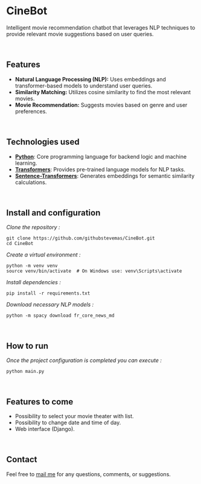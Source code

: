 
<br>

# CineBot

Intelligent movie recommendation chatbot that leverages NLP techniques to provide relevant movie suggestions based on user queries.

<br>

## Features

- **Natural Language Processing (NLP):** Uses embeddings and transformer-based models to understand user queries.
- **Similarity Matching:** Utilizes cosine similarity to find the most relevant movies.
- **Movie Recommendation:** Suggests movies based on genre and user preferences.

<br>

## Technologies used

- **[Python](https://www.python.org/)**: Core programming language for backend logic and machine learning.
- **[Transformers](https://huggingface.co/docs/transformers/index)**: Provides pre-trained language models for NLP tasks.
- **[Sentence-Transformers](https://www.sbert.net/)**: Generates embeddings for semantic similarity calculations.

<br>

## Install and configuration

*Clone the repository :*
```
git clone https://github.com/githubstevemas/CineBot.git
cd CineBot
```

*Create a virtual environment :*
```
python -m venv venv
source venv/bin/activate  # On Windows use: venv\Scripts\activate
```

*Install dependencies :*
```
pip install -r requirements.txt
```

*Download necessary NLP models :*
```
python -m spacy download fr_core_news_md
```

<br>

## How to run
*Once the project configuration is completed you can execute :*
```
python main.py
```

<br>

## Features to come

- Possibility to select your movie theater with list.
- Possibility to change date and time of day.
- Web interface (Django).

<br>

## Contact
Feel free to [mail me](mailto:mas.ste@gmail.com) for any questions, comments, or suggestions.
